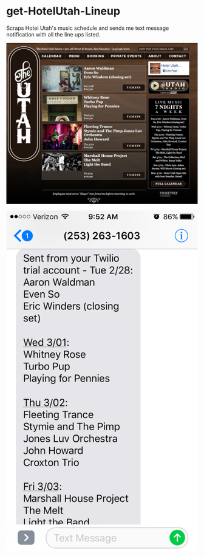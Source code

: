 # get-HotelUtah-Lineup
Scraps Hotel Utah's music schedule and sends me text message notification with all the line ups listed.

![](images/hotel_utah_home.png?raw=true)

![](images/txt_notification.PNG?raw=true)
